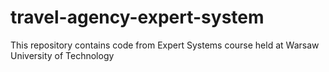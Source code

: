 # travel-agency-expert-system
This repository contains code from Expert Systems course held at Warsaw University of Technology
